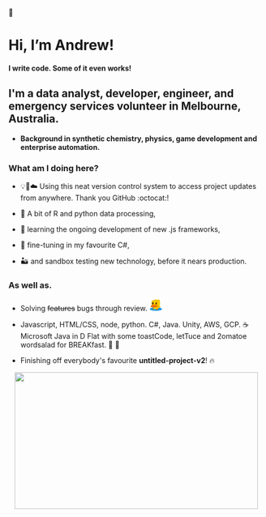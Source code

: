 👋
# Hi, I’m Andrew!

#### I write code. Some of it even works!
## I'm a data analyst, developer, engineer, and emergency services volunteer in Melbourne, Australia.
- **Background in synthetic chemistry, physics, game development and enterprise automation.**

### What am I doing here?

- 💡🧠☁️ Using this neat version control system to access project updates from anywhere.
Thank you GitHub :octocat:!

- :snake: A bit of R and python data processing,
- 🌱 learning the ongoing development of new .js frameworks,
- 🌟 fine-tuning in my favourite C#,
- :desert: and sandbox testing new technology, before it nears production.

### As well as.

- Solving ~~features~~ bugs through review. <img src="https://github.com/AndrewKhassapov/AndrewKhassapov/blob/main/rubber-duck-transparent.png" width="25" height="25"/>

- Javascript, HTML/CSS, node, python. C#, Java. Unity, AWS, GCP.
:coffee: Microsoft Java in D Flat with some toastCode, letTuce and 2omatoe wordsalad for BREAKfast. :tomato: :fork_and_knife:

- Finishing off everybody's favourite **untitled-project-v2**! 🔥

<div align="center">
<img src="https://github.com/AndrewKhassapov/AndrewKhassapov/blob/main/readme-profile.gif" width="480" height="270"/>
</div>

<!---
AndrewKhassapov/AndrewKhassapov is a ✨ special ✨ repository because its `README.md` (this file) appears on your GitHub profile.
You can click the Preview link to take a look at your changes.
--->
